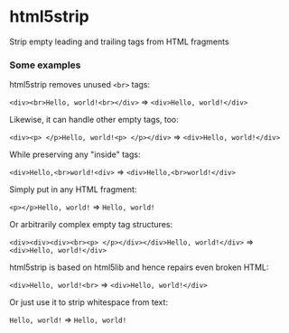 html5strip
==========

Strip empty leading and trailing tags from HTML fragments

### Some examples

html5strip removes unused ```<br>``` tags:

```<div><br>Hello, world!<br></div>``` => ```<div>Hello, world!</div>```

Likewise, it can handle other empty tags, too:

```<div><p> </p>Hello, world!<p> </p></div>``` => ```<div>Hello, world!</div>```

While preserving any "inside" tags:

```<div>Hello,<br>world!<div>``` => ```<div>Hello,<br>world!</div>```

Simply put in any HTML fragment:

```<p></p>Hello, world!``` => ```Hello, world!```

Or arbitrarily complex empty tag structures:

```<div><div><div><br><p> </p></div></div>Hello, world!</div>``` => ```<div>Hello, world!</div>```

html5strip is based on html5lib and hence repairs even broken HTML:

```<div>Hello, world!<br>``` => ```<div>Hello, world!</div>```

Or just use it to strip whitespace from text:

``` Hello, world! ``` => ```Hello, world!```

